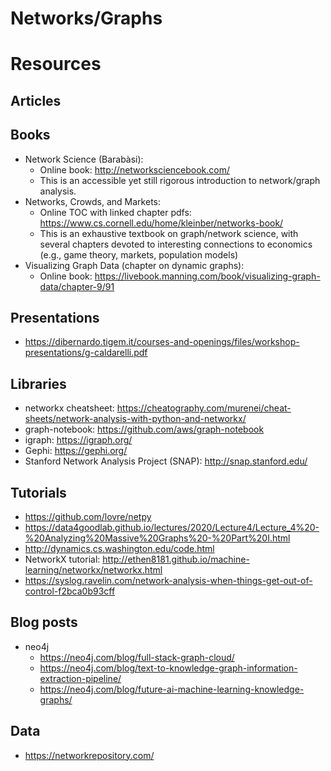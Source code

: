 # Networks/Graphs


# Resources
## Articles

## Books
* Network Science (Barabàsi): 
	* Online book: http://networksciencebook.com/
	* This is an accessible yet still rigorous introduction to network/graph analysis. 
* Networks, Crowds, and Markets: 
	* Online TOC with linked chapter pdfs: https://www.cs.cornell.edu/home/kleinber/networks-book/
	* This is an exhaustive textbook on graph/network science, with several chapters devoted to interesting connections to economics (e.g., game theory, markets, population models)
* Visualizing Graph Data (chapter on dynamic graphs): 
	* Online book: https://livebook.manning.com/book/visualizing-graph-data/chapter-9/91

## Presentations
* https://dibernardo.tigem.it/courses-and-openings/files/workshop-presentations/g-caldarelli.pdf

## Libraries
* networkx cheatsheet: https://cheatography.com/murenei/cheat-sheets/network-analysis-with-python-and-networkx/
* graph-notebook: https://github.com/aws/graph-notebook
* igraph: https://igraph.org/
* Gephi: https://gephi.org/
* Stanford Network Analysis Project (SNAP): http://snap.stanford.edu/

## Tutorials
* https://github.com/lovre/netpy
* https://data4goodlab.github.io/lectures/2020/Lecture4/Lecture_4%20-%20Analyzing%20Massive%20Graphs%20-%20Part%20I.html
* http://dynamics.cs.washington.edu/code.html
* NetworkX tutorial: http://ethen8181.github.io/machine-learning/networkx/networkx.html
* https://syslog.ravelin.com/network-analysis-when-things-get-out-of-control-f2bca0b93cff

## Blog posts
* neo4j
	* https://neo4j.com/blog/full-stack-graph-cloud/
	* https://neo4j.com/blog/text-to-knowledge-graph-information-extraction-pipeline/
	* https://neo4j.com/blog/future-ai-machine-learning-knowledge-graphs/

## Data
* https://networkrepository.com/


